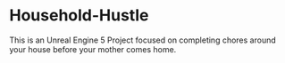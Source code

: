# Household-Hustle
This is an Unreal Engine 5 Project focused on completing chores around your house before your mother comes home. 
